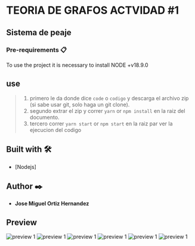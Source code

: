 # TEORIA DE GRAFOS ACTVIDAD #1

## Sistema de peaje


### Pre-requirements 📋

To use the project it is necessary to install NODE +v18.9.0

## use

> 1. primero le da donde dice `code` o `codigo` y descarga el archivo zip (si sabe usar git, solo haga un git clone).
> 2. segundo extrar el zip y correr `yarn` or `npm install` en la raiz del documento.
> 3. tercero correr `yarn start` or `npm start` en la raiz par ver la ejecucion del codigo

## Built with  🛠️
- [Nodejs]

## Author  ✒️
- **Jose Miguel Ortiz Hernandez**

## Preview

![preview 1]([http://url/to/img.png](https://github.com/Jortizuwu/taller1grafos/blob/main/preview/pre1.png))
![preview 1]([http://url/to/img.png](https://github.com/Jortizuwu/taller1grafos/blob/main/preview/pre2.png))
![preview 1]([http://url/to/img.png](https://github.com/Jortizuwu/taller1grafos/blob/main/preview/pre3.png))
![preview 1]([http://url/to/img.png](https://github.com/Jortizuwu/taller1grafos/blob/main/preview/pre4.png))
![preview 1]([http://url/to/img.png](https://github.com/Jortizuwu/taller1grafos/blob/main/preview/pre5.png))
![preview 1]([http://url/to/img.png](https://github.com/Jortizuwu/taller1grafos/blob/main/preview/pre6.png))

